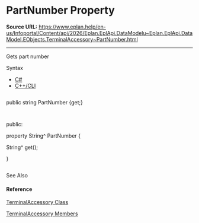 # PartNumber Property

**Source URL:** https://www.eplan.help/en-us/Infoportal/Content/api/2026/Eplan.EplApi.DataModelu~Eplan.EplApi.DataModel.EObjects.TerminalAccessory~PartNumber.html

---

Gets part number

Syntax

- [C#](#i-syntax-CS)
- [C++/CLI](#i-syntax-CPP2005)

```
```
public string PartNumber {get;}
```
```

```
```
public:
property String^ PartNumber {
   String^ get();
}
```
```



See Also

#### Reference

[TerminalAccessory Class](Eplan.EplApi.DataModelu~Eplan.EplApi.DataModel.EObjects.TerminalAccessory.html)
  
[TerminalAccessory Members](Eplan.EplApi.DataModelu~Eplan.EplApi.DataModel.EObjects.TerminalAccessory_members.html)